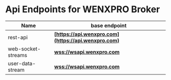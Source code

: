 # Api Endpoints for WENXPRO Broker

Name | base endpoint
------------ | ------------
rest-api | **[https://api.wenxpro.com](https://api.wenxpro.com)**
web-socket-streams | **[wss://wsapi.wenxpro.com](wss://wsapi.wenxpro.com)**
user-data-stream | **[wss://wsapi.wenxpro.com](wss://wsapi.wenxpro.com)**
